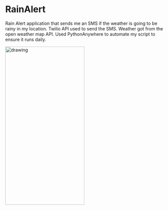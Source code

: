 # RainAlert
Rain Alert application that sends me an SMS if the weather is going to be rainy in my location.
Twilio API used to send the SMS.
Weather got from the open weather map API.
Used PythonAnywhere to automate my script to ensure it runs daily.

<img src="https://user-images.githubusercontent.com/63019595/148113782-c149d454-7377-4100-8aff-2ddb0cc470c4.jpeg" alt="drawing" width="250" height="500"/>

